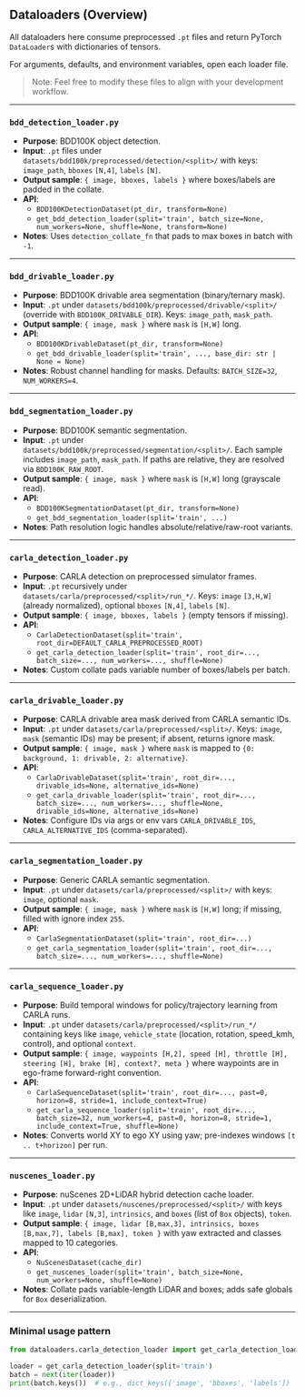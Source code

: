 ## Dataloaders (Overview)

All dataloaders here consume preprocessed `.pt` files and return PyTorch `DataLoader`s with dictionaries of tensors.

For arguments, defaults, and environment variables, open each loader file.

> Note: Feel free to modify these files to align with your development workflow.

---

### `bdd_detection_loader.py`

- **Purpose**: BDD100K object detection.
- **Input**: `.pt` files under `datasets/bdd100k/preprocessed/detection/<split>/` with keys: `image_path`, `bboxes` `[N,4]`, `labels` `[N]`.
- **Output sample**: `{ image, bboxes, labels }` where boxes/labels are padded in the collate.
- **API**:
  - `BDD100KDetectionDataset(pt_dir, transform=None)`
  - `get_bdd_detection_loader(split='train', batch_size=None, num_workers=None, shuffle=None, transform=None)`
- **Notes**: Uses `detection_collate_fn` that pads to max boxes in batch with `-1`.

---

### `bdd_drivable_loader.py`

- **Purpose**: BDD100K drivable area segmentation (binary/ternary mask).
- **Input**: `.pt` under `datasets/bdd100k/preprocessed/drivable/<split>/` (override with `BDD100K_DRIVABLE_DIR`). Keys: `image_path`, `mask_path`.
- **Output sample**: `{ image, mask }` where `mask` is `[H,W]` long.
- **API**:
  - `BDD100KDrivableDataset(pt_dir, transform=None)`
  - `get_bdd_drivable_loader(split='train', ..., base_dir: str | None = None)`
- **Notes**: Robust channel handling for masks. Defaults: `BATCH_SIZE=32`, `NUM_WORKERS=4`.

---

### `bdd_segmentation_loader.py`

- **Purpose**: BDD100K semantic segmentation.
- **Input**: `.pt` under `datasets/bdd100k/preprocessed/segmentation/<split>/`. Each sample includes `image_path`, `mask_path`. If paths are relative, they are resolved via `BDD100K_RAW_ROOT`.
- **Output sample**: `{ image, mask }` where `mask` is `[H,W]` long (grayscale read).
- **API**:
  - `BDD100KSegmentationDataset(pt_dir, transform=None)`
  - `get_bdd_segmentation_loader(split='train', ...)`
- **Notes**: Path resolution logic handles absolute/relative/raw-root variants.

---

### `carla_detection_loader.py`

- **Purpose**: CARLA detection on preprocessed simulator frames.
- **Input**: `.pt` recursively under `datasets/carla/preprocessed/<split>/run_*/`. Keys: `image` `[3,H,W]` (already normalized), optional `bboxes` `[N,4]`, `labels` `[N]`.
- **Output sample**: `{ image, bboxes, labels }` (empty tensors if missing).
- **API**:
  - `CarlaDetectionDataset(split='train', root_dir=DEFAULT_CARLA_PREPROCESSED_ROOT)`
  - `get_carla_detection_loader(split='train', root_dir=..., batch_size=..., num_workers=..., shuffle=None)`
- **Notes**: Custom collate pads variable number of boxes/labels per batch.

---

### `carla_drivable_loader.py`

- **Purpose**: CARLA drivable area mask derived from CARLA semantic IDs.
- **Input**: `.pt` under `datasets/carla/preprocessed/<split>/`. Keys: `image`, `mask` (semantic IDs) may be present; if absent, returns ignore mask.
- **Output sample**: `{ image, mask }` where `mask` is mapped to `{0: background, 1: drivable, 2: alternative}`.
- **API**:
  - `CarlaDrivableDataset(split='train', root_dir=..., drivable_ids=None, alternative_ids=None)`
  - `get_carla_drivable_loader(split='train', root_dir=..., batch_size=..., num_workers=..., shuffle=None, drivable_ids=None, alternative_ids=None)`
- **Notes**: Configure IDs via args or env vars `CARLA_DRIVABLE_IDS`, `CARLA_ALTERNATIVE_IDS` (comma-separated).

---

### `carla_segmentation_loader.py`

- **Purpose**: Generic CARLA semantic segmentation.
- **Input**: `.pt` under `datasets/carla/preprocessed/<split>/` with keys: `image`, optional `mask`.
- **Output sample**: `{ image, mask }` where `mask` is `[H,W]` long; if missing, filled with ignore index `255`.
- **API**:
  - `CarlaSegmentationDataset(split='train', root_dir=...)`
  - `get_carla_segmentation_loader(split='train', root_dir=..., batch_size=..., num_workers=..., shuffle=None)`

---

### `carla_sequence_loader.py`

- **Purpose**: Build temporal windows for policy/trajectory learning from CARLA runs.
- **Input**: `.pt` under `datasets/carla/preprocessed/<split>/run_*/` containing keys like `image`, `vehicle_state` (location, rotation, speed_kmh, control), and optional `context`.
- **Output sample**: `{ image, waypoints [H,2], speed [H], throttle [H], steering [H], brake [H], context?, meta }` where waypoints are in ego-frame forward-right convention.
- **API**:
  - `CarlaSequenceDataset(split='train', root_dir=..., past=0, horizon=8, stride=1, include_context=True)`
  - `get_carla_sequence_loader(split='train', root_dir=..., batch_size=32, num_workers=4, past=0, horizon=8, stride=1, include_context=True, shuffle=None)`
- **Notes**: Converts world XY to ego XY using yaw; pre-indexes windows `[t .. t+horizon]` per run.

---

### `nuscenes_loader.py`

- **Purpose**: nuScenes 2D+LiDAR hybrid detection cache loader.
- **Input**: `.pt` under `datasets/nuscenes/preprocessed/<split>/` with keys like `image`, `lidar` `[N,3]`, `intrinsics`, and `boxes` (list of `Box` objects), `token`.
- **Output sample**: `{ image, lidar [B,max,3], intrinsics, boxes [B,max,7], labels [B,max], token }` with yaw extracted and classes mapped to 10 categories.
- **API**:
  - `NuScenesDataset(cache_dir)`
  - `get_nuscenes_loader(split='train', batch_size=None, num_workers=None, shuffle=None)`
- **Notes**: Collate pads variable-length LiDAR and boxes; adds safe globals for `Box` deserialization.

---

### Minimal usage pattern

```python
from dataloaders.carla_detection_loader import get_carla_detection_loader

loader = get_carla_detection_loader(split='train')
batch = next(iter(loader))
print(batch.keys())  # e.g., dict_keys(['image', 'bboxes', 'labels'])
```



